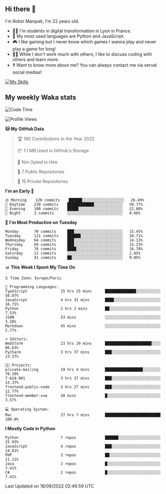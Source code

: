 ## Hi there 👋

I'm Robin Marquet, I'm 22 years old.

- 👨‍💻 I'm students in digital transformation in Lyon in France.
- 🌱 My most used languages are Python and JavaScript.
- 🎮 I like gaming but I never know which games I wanna play and never play a game for long!
- 👯‍♀️ While I don't work much with others, I like to discuss coding with others and learn more.
- ❓ Want to know more about me? You can always contact me via serval social medias!

[![My Skills](https://skillicons.dev/icons?i=js,html,css,docker,express,figma,firebase,graphql,mongodb,mysql,nodejs,py,react,ts,vue)](https://skillicons.dev)

## My weekly Waka stats

<!--START_SECTION:waka-->
![Code Time](http://img.shields.io/badge/Code%20Time-2%2C218%20hrs%2037%20mins-blue)

![Profile Views](http://img.shields.io/badge/Profile%20Views-0-blue)

**🐱 My GitHub Data** 

> 🏆 190 Contributions in the Year 2022
 > 
> 📦 1.1 MB Used in GitHub's Storage 
 > 
> 🚫 Not Opted to Hire
 > 
> 📜 7 Public Repositories 
 > 
> 🔑 15 Private Repositories  
 > 
**I'm an Early 🐤** 

```text
🌞 Morning    120 commits    ██████░░░░░░░░░░░░░░░░░░░   26.49% 
🌆 Daytime    230 commits    ████████████░░░░░░░░░░░░░   50.77% 
🌃 Evening    100 commits    █████░░░░░░░░░░░░░░░░░░░░   22.08% 
🌙 Night      3 commits      ░░░░░░░░░░░░░░░░░░░░░░░░░   0.66%

```
📅 **I'm Most Productive on Tuesday** 

```text
Monday       70 commits     ███░░░░░░░░░░░░░░░░░░░░░░   15.45% 
Tuesday      121 commits    ██████░░░░░░░░░░░░░░░░░░░   26.71% 
Wednesday    64 commits     ███░░░░░░░░░░░░░░░░░░░░░░   14.13% 
Thursday     69 commits     ███░░░░░░░░░░░░░░░░░░░░░░   15.23% 
Friday       76 commits     ████░░░░░░░░░░░░░░░░░░░░░   16.78% 
Saturday     12 commits     ░░░░░░░░░░░░░░░░░░░░░░░░░   2.65% 
Sunday       41 commits     ██░░░░░░░░░░░░░░░░░░░░░░░   9.05%

```


📊 **This Week I Spent My Time On** 

```text
⌚︎ Time Zone: Europe/Paris

💬 Programming Languages: 
TypeScript               15 hrs 25 mins      ██████████████░░░░░░░░░░░   56.87% 
JavaScript               4 hrs 31 mins       ████░░░░░░░░░░░░░░░░░░░░░   16.71% 
Python                   2 hrs 2 mins        ██░░░░░░░░░░░░░░░░░░░░░░░   7.53% 
JSON                     53 mins             ░░░░░░░░░░░░░░░░░░░░░░░░░   3.28% 
Markdown                 45 mins             ░░░░░░░░░░░░░░░░░░░░░░░░░   2.77%

🔥 Editors: 
WebStorm                 23 hrs 29 mins      █████████████████████░░░░   86.63% 
PyCharm                  3 hrs 37 mins       ███░░░░░░░░░░░░░░░░░░░░░░   13.37%

🐱‍💻 Projects: 
private-mailing          19 hrs 4 mins       █████████████████░░░░░░░░   70.29% 
T-AIA-901                3 hrs 37 mins       ███░░░░░░░░░░░░░░░░░░░░░░   13.37% 
frontend-public-node     3 hrs 27 mins       ███░░░░░░░░░░░░░░░░░░░░░░   12.77% 
frontend-member-vue      58 mins             █░░░░░░░░░░░░░░░░░░░░░░░░   3.57%

💻 Operating System: 
Mac                      27 hrs 7 mins       █████████████████████████   100.0%

```

**I Mostly Code in Python** 

```text
Python                   7 repos             ██████░░░░░░░░░░░░░░░░░░░   25.93% 
JavaScript               4 repos             ███░░░░░░░░░░░░░░░░░░░░░░   14.81% 
PHP                      3 repos             ██░░░░░░░░░░░░░░░░░░░░░░░   11.11% 
Java                     2 repos             █░░░░░░░░░░░░░░░░░░░░░░░░   7.41% 
C#                       2 repos             █░░░░░░░░░░░░░░░░░░░░░░░░   7.41%

```



 Last Updated on 18/09/2022 02:46:59 UTC
<!--END_SECTION:waka-->
